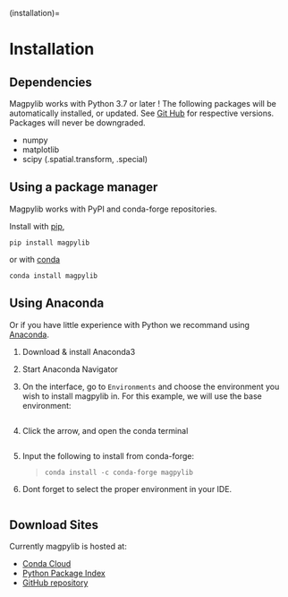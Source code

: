 (installation)=

# Installation

## Dependencies

Magpylib works with Python 3.7 or later ! The following packages will be automatically installed, or updated. See [Git Hub](https://github.com/magpylib/magpylib) for respective versions. Packages will never be downgraded.

- numpy
- matplotlib
- scipy (.spatial.transform, .special)

## Using a package manager

Magpylib works with PyPI and conda-forge repositories.

Install with [pip](https://pypi.org/project/pip/),

```console
pip install magpylib
```

or with [conda](https://docs.conda.io/en/latest/)

```console
conda install magpylib
```

## Using Anaconda

Or if you have little experience with Python we recommand using [Anaconda](https://www.anaconda.com).

1. Download & install Anaconda3

2. Start Anaconda Navigator

3. On the interface, go to `Environments` and choose the environment you wish to install magpylib in. For this example, we will use the base environment:

   > ```{image} ../_static/images/install_guide/anaconda0.png
   > ```

4. Click the arrow, and open the conda terminal

   > ```{image} ../_static/images/install_guide/anaconda1.png
   > ```

5. Input the following to install from conda-forge:

   > ```console
   > conda install -c conda-forge magpylib
   > ```

6. Dont forget to select the proper environment in your IDE.

   > ```{image} ../_static/images/install_guide/anaconda2.png
   > ```

## Download Sites

Currently magpylib is hosted at:

- [Conda Cloud](https://anaconda.org/conda-forge/magpylib)
- [Python Package Index](https://pypi.org/project/magpylib/)
- [GitHub repository](https://github.com/magpylib/magpylib)
